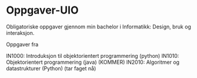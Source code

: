 # Oppgaver-UIO

Obligatoriske oppgaver gjennom min bachelor i Informatikk: Design, bruk og interaksjon.

Oppgaver fra 

IN1000: Introduksjon til objektorientert programmering (python)
IN1010: Objektorientert programmering (java) (KOMMER)
IN2010: Algoritmer og datastrukturer (Python) (tar faget nå)
